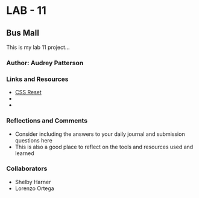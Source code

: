 # LAB - 11

## Bus Mall

This is my lab 11 project...

### Author: Audrey Patterson

### Links and Resources

* [CSS Reset](https://meyerweb.com/eric/tools/css/reset)
* []()
* []()

### Reflections and Comments

* Consider including the answers to your daily journal and submission questions here
* This is also a good place to reflect on the tools and resources used and learned

### Collaborators
* Shelby Harner
* Lorenzo Ortega